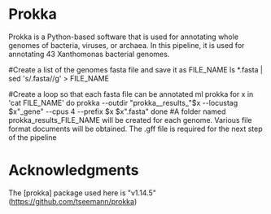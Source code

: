 # Prokka
Prokka is a Python-based software that is used for annotating whole genomes of bacteria, viruses, or archaea. In this pipeline, it is used for annotating 43 Xanthomonas bacterial genomes.

#Create a list of the genomes fasta file and save it as FILE_NAME
ls *.fasta | sed 's/.fasta//g' > FILE_NAME

#Create a loop so that each fasta file can be annotated
ml prokka
for x in 'cat FILE_NAME'
do
prokka --outdir "prokka__results_"$x --locustag $x"_gene" --cpus 4 --prefix $x $x".fasta"
done
#A folder named prokka_results_FILE_NAME will be created for each genome. Various file format documents will be obtained. The .gff file is required for the next step of the pipeline

# Acknowledgments
The [prokka] package used here is "v1.14.5" (https://github.com/tseemann/prokka)
